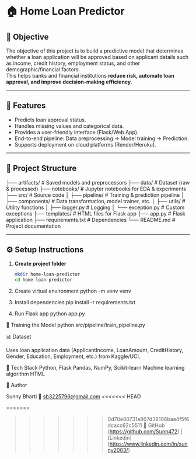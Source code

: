 # 🏠 Home Loan Predictor

## 📌 Objective
The objective of this project is to build a predictive model that determines whether a loan application will be approved based on applicant details such as income, credit history, employment status, and other demographic/financial factors.  
This helps banks and financial institutions **reduce risk, automate loan approval, and improve decision-making efficiency**.

---

## 🚀 Features
- Predicts loan approval status.
- Handles missing values and categorical data.
- Provides a user-friendly interface (Flask/Web App).
- End-to-end pipeline: Data preprocessing → Model training → Prediction.
- Supports deployment on cloud platforms (Render/Heroku).

---

## 📂 Project Structure
├── artifacts/ # Saved models and preprocessors
├── data/ # Dataset (raw & processed)
├── notebooks/ # Jupyter notebooks for EDA & experiments
├── src/ # Source code
│ ├── pipeline/ # Training & prediction pipeline
│ ├── components/ # Data transformation, model trainer, etc.
│ ├── utils/ # Utility functions
│ ├── logger.py # Logging
│ └── exception.py # Custom exceptions
├── templates/ # HTML files for Flask app
├── app.py # Flask application
├── requirements.txt # Dependencies
└── README.md # Project documentation


---

## ⚙️ Setup Instructions

1. **Create project folder**
   ```bash
   mkdir home-loan-predictor
   cd home-loan-predictor

2. Create virtual environment
    python -m venv venv

3. Install dependencies
    pip install -r requirements.txt

4. Run Flask app
    python app.py

🧪 Training the Model
    python src/pipeline/train_pipeline.py

📊 Dataset

Uses loan application data (ApplicantIncome, LoanAmount, CreditHistory, Gender, Education, Employment, etc.) from Kaggle/UCI.

📌 Tech Stack
    Python, Flask
    Pandas, NumPy, Scikit-learn
    Machine learning algorithm
    HTML

👤 Author

Sunny Bharti
📧 sb3225796@gmail.com
<<<<<<< HEAD

=======
>>>>>>> 0d70e80731a867d38106baa4f5f6dcacc62c5511
🔗 GitHub (https://github.com/Sunn472)
 | [Linkedin] (https://www.linkedin.com/in/sunny2003/)
